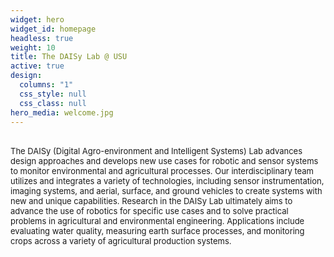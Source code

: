 ```yaml
---
widget: hero
widget_id: homepage
headless: true
weight: 10
title: The DAISy Lab @ USU
active: true
design:
  columns: "1"
  css_style: null
  css_class: null
hero_media: welcome.jpg
---
```

<br>
<font size="2">The DAISy (Digital Agro-environment and Intelligent Systems) Lab advances design approaches and develops new use cases for robotic and sensor systems to monitor environmental and agricultural processes. Our interdisciplinary team utilizes and integrates a variety of technologies, including sensor instrumentation, imaging systems, and aerial, surface, and ground vehicles to create systems with new and unique capabilities. Research in the DAISy Lab ultimately aims to advance the use of robotics for specific use cases and to solve practical problems in agricultural and environmental engineering. Applications include evaluating water quality, measuring earth surface processes, and monitoring crops across a variety of agricultural production systems.  </font>

